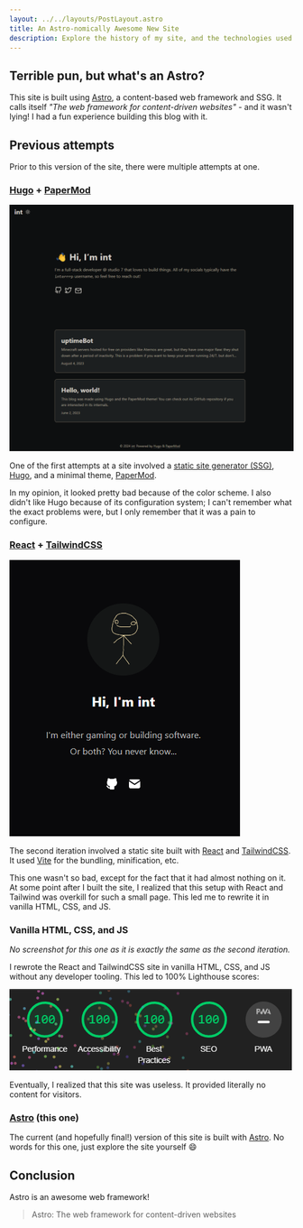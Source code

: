 ```yaml
---
layout: ../../layouts/PostLayout.astro
title: An Astro-nomically Awesome New Site
description: Explore the history of my site, and the technologies used to build it.
---
```


## Terrible pun, but what's an Astro?

This site is built using [Astro](https://astro.build), a content-based web framework and SSG.
It calls itself _"The web framework for content-driven websites"_ - and it wasn't lying! I had
a fun experience building this blog with it.

## Previous attempts

Prior to this version of the site, there were multiple attempts at one.

### [Hugo](https://gohugo.io) + [PaperMod](https://adityatelange.github.io/hugo-PaperMod)

![A previous version of the site built with Hugo and PaperMod](../../images/hugo-site.png)

One of the first attempts at a site involved a [static site generator (SSG)](https://en.wikipedia.org/wiki/Static_site_generator),
[Hugo](https://gohugo.io), and a minimal theme, [PaperMod](https://adityatelange.github.io/hugo-PaperMod).

In my opinion, it looked pretty bad because of the color scheme. I also didn't like Hugo because
of its configuration system; I can't remember what the exact problems were, but I only remember
that it was a pain to configure.

### [React](https://react.dev) + [TailwindCSS](https://tailwindcss.com)

![The second iteration of the site built with React and TailwindCSS](../../images/plain-site.png)

The second iteration involved a static site built with [React](https://react.dev) and
[TailwindCSS](https://tailwindcss.com). It used [Vite](https://vitejs.dev) for the bundling,
minification, etc.

This one wasn't so bad, except for the fact that it had almost nothing on it. At some point after
I built the site, I realized that this setup with React and Tailwind was overkill for such a small
page. This led me to rewrite it in vanilla HTML, CSS, and JS.

### Vanilla HTML, CSS, and JS

_No screenshot for this one as it is exactly the same as the second iteration._

I rewrote the React and TailwindCSS site in vanilla HTML, CSS, and JS without any developer tooling.
This led to 100% Lighthouse scores:

![Perfect Lighthouse scores](../../images/perfect-lighthouse.png)

Eventually, I realized that this site was useless. It provided literally no content for visitors.

### [Astro](https://astro.build) (this one)

The current (and hopefully final!) version of this site is built with [Astro](https://astro.build).
No words for this one, just explore the site yourself 😄

## Conclusion

Astro is an awesome web framework!

> Astro: The web framework for content-driven websites
